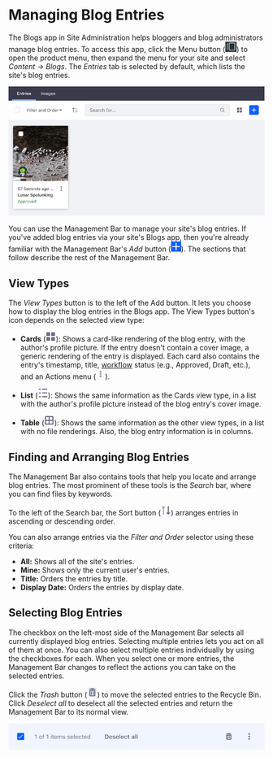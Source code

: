 # Managing Blog Entries [](id=managing-blog-entries)

The Blogs app in Site Administration helps bloggers and blog administrators 
manage blog entries. To access this app, click the Menu button 
(![Menu](../../../../images/icon-menu.png)) to open the product menu, then 
expand the menu for your site and select *Content* &rarr; *Blogs*. The *Entries* 
tab is selected by default, which lists the site's blog entries. 

![Figure 1: The Blogs app in Site Administration lists the site's blog entries.](../../../../images/blog-entries-site-admin.png)

You can use the Management Bar to manage your site's blog entries. If you've 
added blog entries via your site's Blogs app, then you're already familiar with 
the Management Bar's *Add* button 
(![Add](../../../../images/icon-add.png)). The sections that follow describe the 
rest of the Management Bar. 

## View Types [](id=view-types)

The *View Types* button is to the left of the Add button. It lets you choose how 
to display the blog entries in the Blogs app. The View Types button's icon 
depends on the selected view type: 

-   **Cards** (![Cards](../../../../images/icon-view-type-cards.png)): Shows a 
    card-like rendering of the blog entry, with the author's profile picture. If 
    the entry doesn't contain a cover image, a generic rendering of the entry is 
    displayed. Each card also contains the entry's timestamp, title, 
    [workflow](/discover/portal/-/knowledge_base/7-1/using-workflow) 
    status (e.g., Approved, Draft, etc.), and an Actions menu 
    (![Actions](../../../../images/icon-actions.png)). 

-   **List** (![List](../../../../images/icon-view-type-list.png)): 
    Shows the same information as the Cards view type, in a list with the 
    author's profile picture instead of the blog entry's cover image. 

-   **Table** (![Table](../../../../images/icon-view-type-table.png)): Shows the 
    same information as the other view types, in a list with no file renderings. 
    Also, the blog entry information is in columns. 

## Finding and Arranging Blog Entries [](id=finding-and-arranging-blog-entries)

The Management Bar also contains tools that help you locate and arrange blog 
entries. The most prominent of these tools is the *Search* bar, where you can 
find files by keywords. 

To the left of the Search bar, the Sort button 
(![Sort](../../../../images/icon-sort.png)) arranges entries in ascending 
or descending order. 

You can also arrange entries via the *Filter and Order* selector using these
criteria: 

-   **All:** Shows all of the site's entries. 
-   **Mine:** Shows only the current user's entries. 
-   **Title:** Orders the entries by title. 
-   **Display Date:** Orders the entries by display date. 

## Selecting Blog Entries [](id=selecting-blog-entries)

The checkbox on the left-most side of the Management Bar selects all currently 
displayed blog entries. Selecting multiple entries lets you act on all of them 
at once. You can also select multiple entries individually by using the 
checkboxes for each. When you select one or more entries, the Management Bar 
changes to reflect the actions you can take on the selected entries. 

Click the *Trash* button 
(![Trash](../../../../images/icon-trash.png)) to move the selected entries to 
the Recycle Bin. Click *Deselect all* to deselect all the selected entries and 
return the Management Bar to its normal view. 

![Figure 2: With multiple blog entries selected, the management bar changes to reflect the actions you can take on the selected entries.](../../../../images/blog-management-bar-selected.png)
